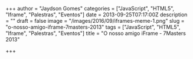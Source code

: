 +++
author = "Jaydson Gomes"
categories = ["JavaScript", "HTML5", "Iframe", "Palestras", "Eventos"]
date = 2013-09-25T07:17:00Z
description = ""
draft = false
image = "/images/2016/09/iframes-meme-1.png"
slug = "o-nosso-amigo-iframe-7masters-2013"
tags = ["JavaScript", "HTML5", "Iframe", "Palestras", "Eventos"]
title = "O nosso amigo iFrame - 7Masters 2013"

+++

<script async class="speakerdeck-embed" data-id="41cf46803df90131218342f81ec59172" data-ratio="1.33333333333333" src="//speakerdeck.com/assets/embed.js"></script>